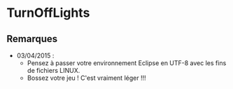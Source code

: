 TurnOffLights
=============


## Remarques 

- 03/04/2015 : 
    - Pensez à passer votre environnement Eclipse en UTF-8 avec les fins de fichiers LINUX.
    - Bossez votre jeu ! C'est vraiment léger !!!
